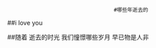                                       #哪些年逝去的
                                      
                                      
##i love you 


##随着 逝去的时光 我们憧憬哪些岁月 早已物是人非
